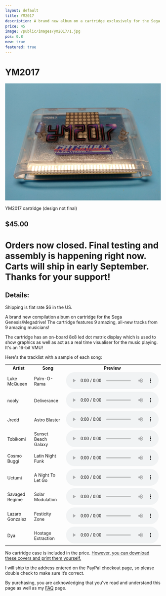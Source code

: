 ```yaml
---
layout: default
title: YM2017
description: A brand new album on a cartridge exclusively for the Sega Genesis
price: 45
image: /public/images/ym2017/1.jpg
pos: 0.8
new: true
featured: true
---
```

# YM2017

<div class="gallery">
	<img src="/public/images/ym2017/1.jpg" alt="YM2017 cartridge (design not final)">
  <p id="gallery_subtitle">YM2017 cartridge (design not final)</p>
</div>

## $45.00

# Orders now closed. Final testing and assembly is happening right now. Carts will ship in early September. Thanks for your support!

## Details:



Shipping is flat rate $6 in the US.

A brand new compilation album on cartridge for the Sega Genesis/Megadrive! The cartridge features 9 amazing, all-new tracks from 9 amazing musicians!

The cartridge has an on-board 8x8 led dot matrix display which is used to show graphics as well as act as a real time visualiser for the music playing. It's an 16-bit VMU!

Here's the tracklist with a sample of each song:
<table style="width:100%; max-width:100%;">
	<tr>
		<th>Artist</th>
		<th>Song</th>
		<th>Preview</th>
	</tr>
  <tr>
    <td>Luke McQueen</td>
		<td>Palm-O-Rama</td>
    <td><audio controls="controls">
		  <source src="/public/ym2017/palm-o-rama.ogg" type="audio/ogg">
		Your browser does not support the audio element.
		</audio></td>
  </tr>
	<tr>
		<td>nooly</td>
		<td>Deliverance</td>
		<td>
			<audio controls="controls">
				<source src="/public/ym2017/deliverance.ogg" type="audio/ogg">
			Your browser does not support the audio element.
			</audio>
		</td>
	</tr>
	<tr>
		<td>Jredd</td>
		<td>Astro Blaster</td>
		<td>
			<audio controls="controls">
			  <source src="/public/ym2017/astroblaster.ogg" type="audio/ogg">
			Your browser does not support the audio element.
			</audio>
		</td>
	</tr>
	<tr>
		<td>Tobikomi</td>
		<td>Sunset Beach Galaxy</td>
		<td>
			<audio controls="controls">
				<source src="/public/ym2017/sunsetbeachgalaxy.ogg" type="audio/ogg">
			Your browser does not support the audio element.
			</audio>
		</td>
	</tr>
	<tr>
		<td>Cosmo Buggi</td>
		<td>Latin Night Funk</td>
		<td>
			<audio controls="controls">
			  <source src="/public/ym2017/latinnightfunk.ogg" type="audio/ogg">
			Your browser does not support the audio element.
			</audio>
		</td>
	</tr>
	<tr>
		<td>Uctumi</td>
		<td>A Night To Let Go</td>
		<td>
			<audio controls="controls">
				<source src="/public/ym2017/letgo.ogg" type="audio/ogg">
			Your browser does not support the audio element.
			</audio>
		</td>
	</tr>
	<tr>
		<td>Savaged Regime</td>
		<td>Solar Modulation</td>
		<td>
			<audio controls="controls">
				<source src="/public/ym2017/solarmodulation.ogg" type="audio/ogg">
			Your browser does not support the audio element.
			</audio>
		</td>
	</tr>
	<tr>
		<td>Lazaro Gonzalez</td>
		<td>Festicity Zone</td>
		<td>
			<audio controls="controls">
				<source src="/public/ym2017/festicityzone.ogg" type="audio/ogg">
			Your browser does not support the audio element.
			</audio>
		</td>
	</tr>
	<tr>
		<td>Dya</td>
		<td>Hostage Extraction</td>
		<td>
			<audio controls="controls">
				<source src="/public/ym2017/hostageextraction.ogg" type="audio/ogg">
			Your browser does not support the audio element.
			</audio>
		</td>
	</tr>
</table>

No cartridge case is included in the price. [However, you can download these covers and print them yourself.](/public/ym2017/ym2017covers.zip)

I will ship to the address entered on the PayPal checkout page, so please double check to make sure it’s correct.

By purchasing, you are acknowledging that you've read and understand this page as well as my [FAQ](/faq) page.

<script src="{{ site.baseurl }}public/js/ym2149gallery.js"></script>
